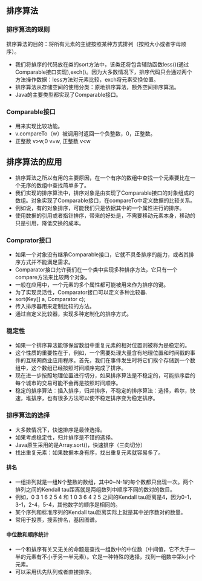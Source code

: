 ## 排序算法

### 排序算法的规则

排序算法的目的：将所有元素的主键按照某种方式排列（按照大小或者字母顺序）。

* 我们将排序的代码放在类的sort方法中，该类还将包含辅助函数less()(通过Comparable接口实现),exch()。因为大多数情况下，排序代码只会通过两个方法操作数据：less方法对元素比较，exch将元素交换位置。
* 排序算法从存储空间的使用分类：原地排序算法，额外空间排序算法。
* Java的主要类型都实现了Comparable接口。

### Comparable接口

* 用来实现比较功能。
* v.compareTo（w）被调用时返回一个负整数，0，正整数。
* 正整数 v>w,0 v=w, 正整数 v<w

## 排序算法的应用

* 排序算法之所以有用的主要原因，在一个有序的数组中查找一个元素要比在一个无序的数组中查找简单多了。
* 我们实现的排序算法中，排序对象是由实现了Comparable接口的对象组成的数组。对象实现了Comparable接口，在compareTo中定义数据的比较关系。
* 例如说，有的对象排序，可能我们只是依据其中的一个属性进行的排序。
* 使用数据的引用或者指针排序，带来的好处是，不需要移动元素本身，移动的只是引用，降低交换的成本。

### Comprator接口

* 如果一个对象没有继承Comparable接口，它就不具备排序的能力，或者其排序方式并不能满足需求。
* Comparator接口允许我们在一个类中实现多种排序方法，它只有一个compare方法来比较两个对象。
* 一般在应用中，一个元素的多个属性都可能被用来作为排序的键。
* 为了实现灵活性，Comparator接口可以定义多种比较器.
* sort(Key[] a, Comparator<Key> c);
* 传入排序器用来定制比较的方法。
* 通过自定义比较器，实现多种定制化的排序方式。

### 稳定性

* 如果一个排序算法能够保留数组中重复元素的相对位置则被称为是稳定的。
* 这个性质的重要性在于，例如，一个需要处理大量含有地理位置和时间戳的事件的互联网商业应用程序。首先，我们在事件发生时将它们挨个存储到一个数组中，这个数组已经按照时间顺序完成了排序。
* 现在进一步按照地理位置进行切分，如果排序算法是不稳定的，可能排序后的每个城市的交易可能不会再是按照时间顺序。
* 稳定的排序算法：插入排序，归并排序，不稳定的排序算法：选择，希尔，快速，堆排序，也有很多方法可以使不稳定排序变为稳定排序。

### 排序算法的选择

* 大多数情况下，快速排序是最佳选择。
* 如果考虑稳定性，归并排序是不错的选择。
* Java原生采用的是Array.sort()，快速排序（三向切分）
* 找出重复元素：如果数据本身有序，找出重复元素就容易多了。

#### 排名

* 一组排列就是一组N个整数的数组，其中0~N-1的每个数都只出现一次。两个排列之间的Kendall tau距离就是两组数列中顺序不同的数对的数目。
* 例如，0 3 1 6 2 5 4 和 1 0 3 6 4 2 5 之间的Kendall tau距离是4，因为0-1，3-1，2-4，5-4，其他数字的顺序是相同的。
* 某个序列和标准序列的Kendall tau距离实际上就是其中逆序数对的数量。
* 常用于投票，搜索排名，基因图谱。

#### 中位数和顺序统计

* 一个和排序有关又无关的命题是查找一组数中的中位数（中间值，它不大于一半的元素有不小于另一半元素）。它是一种特殊的选择，找到一组数中第k小个元素。
* 可以采用优先队列或者直接排序。



